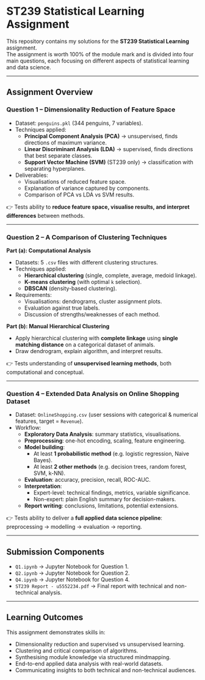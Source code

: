 # ST239 Statistical Learning Assignment

This repository contains my solutions for the **ST239 Statistical Learning** assignment.  
The assignment is worth 100% of the module mark and is divided into four main questions, each focusing on different aspects of statistical learning and data science.

---

## Assignment Overview

### **Question 1 – Dimensionality Reduction of Feature Space**

- Dataset: `penguins.pkl` (344 penguins, 7 variables).
- Techniques applied:
  - **Principal Component Analysis (PCA)** → unsupervised, finds directions of maximum variance.
  - **Linear Discriminant Analysis (LDA)** → supervised, finds directions that best separate classes.
  - **Support Vector Machine (SVM)** (ST239 only) → classification with separating hyperplanes.
- Deliverables:
  - Visualisations of reduced feature space.
  - Explanation of variance captured by components.
  - Comparison of PCA vs LDA vs SVM results.

👉 Tests ability to **reduce feature space, visualise results, and interpret differences** between methods.

---

### **Question 2 – A Comparison of Clustering Techniques**

**Part (a): Computational Analysis**

- Datasets: 5 `.csv` files with different clustering structures.
- Techniques applied:
  - **Hierarchical clustering** (single, complete, average, medoid linkage).
  - **K-means clustering** (with optimal `k` selection).
  - **DBSCAN** (density-based clustering).
- Requirements:
  - Visualisations: dendrograms, cluster assignment plots.
  - Evaluation against true labels.
  - Discussion of strengths/weaknesses of each method.

**Part (b): Manual Hierarchical Clustering**

- Apply hierarchical clustering with **complete linkage** using **single matching distance** on a categorical dataset of animals.
- Draw dendrogram, explain algorithm, and interpret results.

👉 Tests understanding of **unsupervised learning methods**, both computational and conceptual.

---

### **Question 4 – Extended Data Analysis on Online Shopping Dataset**

- Dataset: `OnlineShopping.csv` (user sessions with categorical & numerical features, target = `Revenue`).
- Workflow:
  - **Exploratory Data Analysis**: summary statistics, visualisations.
  - **Preprocessing**: one-hot encoding, scaling, feature engineering.
  - **Model building**:
    - At least **1 probabilistic method** (e.g. logistic regression, Naive Bayes).
    - At least **2 other methods** (e.g. decision trees, random forest, SVM, k-NN).
  - **Evaluation**: accuracy, precision, recall, ROC-AUC.
  - **Interpretation**:
    - Expert-level: technical findings, metrics, variable significance.
    - Non-expert: plain English summary for decision-makers.
  - **Report writing**: conclusions, limitations, potential extensions.

👉 Tests ability to deliver a **full applied data science pipeline**: preprocessing → modelling → evaluation → reporting.

---

## Submission Components

- `Q1.ipynb` → Jupyter Notebook for Question 1.
- `Q2.ipynb` → Jupyter Notebook for Question 2.
- `Q4.ipynb` → Jupyter Notebook for Question 4.
- `ST239 Report - u5552234.pdf` → Final report with technical and non-technical analysis.

---

## Learning Outcomes

This assignment demonstrates skills in:

- Dimensionality reduction and supervised vs unsupervised learning.
- Clustering and critical comparison of algorithms.
- Synthesising module knowledge via structured mindmapping.
- End-to-end applied data analysis with real-world datasets.
- Communicating insights to both technical and non-technical audiences.
